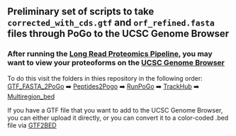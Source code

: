 ## Preliminary set of scripts to take `corrected_with_cds.gtf` and `orf_refined.fasta` files through PoGo to the UCSC Genome Browser
### After running the [Long Read Proteomics Pipeline](https://github.com/sheynkman-lab/Long-Read-Proteogenomics), you may want to view your proteoforms on the [UCSC Genome Browser](https://genome.ucsc.edu/)
To do this visit the folders in thies repository in the following order: <br />
[GTF_FASTA_2PoGo](https://github.com/efwatts/PoGo2GenomeBrowser/tree/main/GTF_FASTA_2PoGo) ➡️ [Peptides2Pogo](https://github.com/efwatts/PoGo2GenomeBrowser/tree/main/Peptides2PoGo) ➡️ [RunPoGo](https://github.com/efwatts/PoGo2GenomeBrowser/tree/main/RunPoGo) ➡️ [TrackHub](https://github.com/efwatts/PoGo2GenomeBrowser/tree/main/TrackHub) ➡️ [Multiregion_bed](https://github.com/efwatts/PoGo2GenomeBrowser/tree/main/Multiregion_bed)

If you have a GTF file that you want to add to the UCSC Genome Browser, you can either upload it directly, or you can convert it to a color-coded .bed file via [GTF2BED](https://github.com/efwatts/PoGo2GenomeBrowser/tree/main/GTF2BED)
